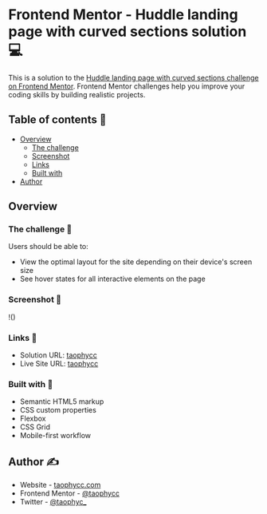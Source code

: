 # Frontend Mentor - Huddle landing page with curved sections solution 💻

This is a solution to the [Huddle landing page with curved sections challenge on Frontend Mentor](https://www.frontendmentor.io/challenges/huddle-landing-page-with-curved-sections-5ca5ecd01e82137ec91a50f2). Frontend Mentor challenges help you improve your coding skills by building realistic projects. 
 
## Table of contents 📍

- [Overview](#overview)
  - [The challenge](#the-challenge)
  - [Screenshot](#screenshot)
  - [Links](#links)
  - [Built with](#built-with)
- [Author](#author)

## Overview

### The challenge 🎯

Users should be able to:

- View the optimal layout for the site depending on their device's screen size
- See hover states for all interactive elements on the page

### Screenshot 🌠

!()

### Links 🔗

- Solution URL: [taophycc](https://your-solution-url.com)
- Live Site URL: [taophycc](https://your-live-site-url.com)

### Built with 🔧

- Semantic HTML5 markup
- CSS custom properties
- Flexbox
- CSS Grid
- Mobile-first workflow

## Author ✍️

- Website - [taophycc.com](https://#)
- Frontend Mentor - [@taophycc](https://www.frontendmentor.io/profile/taophycc)
- Twitter - [@taophyc_](https://www.twitter.com/taophyc_)

